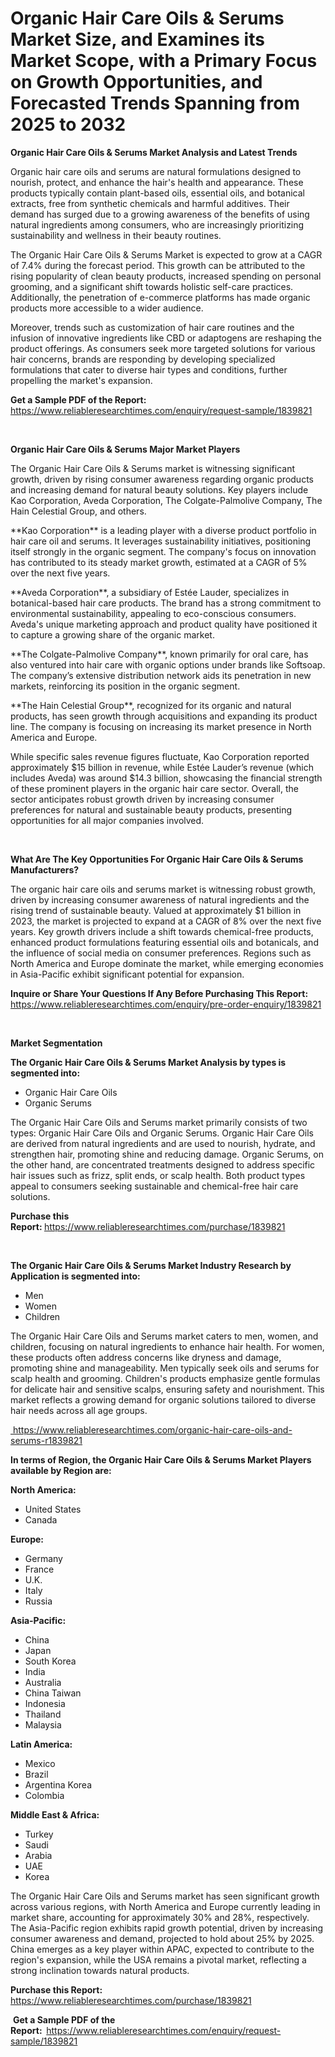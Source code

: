 <p><h1>Organic Hair Care Oils & Serums Market Size, and Examines its Market Scope, with a Primary Focus on Growth Opportunities, and Forecasted Trends Spanning from 2025 to 2032</h1></p><p><strong>Organic Hair Care Oils & Serums Market Analysis and Latest Trends</strong></p>
<p><p>Organic hair care oils and serums are natural formulations designed to nourish, protect, and enhance the hair's health and appearance. These products typically contain plant-based oils, essential oils, and botanical extracts, free from synthetic chemicals and harmful additives. Their demand has surged due to a growing awareness of the benefits of using natural ingredients among consumers, who are increasingly prioritizing sustainability and wellness in their beauty routines.</p><p>The Organic Hair Care Oils & Serums Market is expected to grow at a CAGR of 7.4% during the forecast period. This growth can be attributed to the rising popularity of clean beauty products, increased spending on personal grooming, and a significant shift towards holistic self-care practices. Additionally, the penetration of e-commerce platforms has made organic products more accessible to a wider audience. </p><p>Moreover, trends such as customization of hair care routines and the infusion of innovative ingredients like CBD or adaptogens are reshaping the product offerings. As consumers seek more targeted solutions for various hair concerns, brands are responding by developing specialized formulations that cater to diverse hair types and conditions, further propelling the market's expansion.</p></p>
<p><strong>Get a Sample PDF of the Report:&nbsp;</strong> <a href="https://www.reliableresearchtimes.com/enquiry/request-sample/1839821?utm_campaign=2273&utm_medium=2&utm_source=Github&utm_content=ia&utm_term=15042025&utm_id=organic-hair-care-oils-serums">https://www.reliableresearchtimes.com/enquiry/request-sample/1839821</a></p>
<p>&nbsp;</p>
<p><strong>Organic Hair Care Oils & Serums Major Market Players</strong></p>
<p><p>The Organic Hair Care Oils & Serums market is witnessing significant growth, driven by rising consumer awareness regarding organic products and increasing demand for natural beauty solutions. Key players include Kao Corporation, Aveda Corporation, The Colgate-Palmolive Company, The Hain Celestial Group, and others.</p><p>**Kao Corporation** is a leading player with a diverse product portfolio in hair care oil and serums. It leverages sustainability initiatives, positioning itself strongly in the organic segment. The company's focus on innovation has contributed to its steady market growth, estimated at a CAGR of 5% over the next five years.</p><p>**Aveda Corporation**, a subsidiary of Estée Lauder, specializes in botanical-based hair care products. The brand has a strong commitment to environmental sustainability, appealing to eco-conscious consumers. Aveda's unique marketing approach and product quality have positioned it to capture a growing share of the organic market.</p><p>**The Colgate-Palmolive Company**, known primarily for oral care, has also ventured into hair care with organic options under brands like Softsoap. The company’s extensive distribution network aids its penetration in new markets, reinforcing its position in the organic segment.</p><p>**The Hain Celestial Group**, recognized for its organic and natural products, has seen growth through acquisitions and expanding its product line. The company is focusing on increasing its market presence in North America and Europe.</p><p>While specific sales revenue figures fluctuate, Kao Corporation reported approximately $15 billion in revenue, while Estée Lauder’s revenue (which includes Aveda) was around $14.3 billion, showcasing the financial strength of these prominent players in the organic hair care sector. Overall, the sector anticipates robust growth driven by increasing consumer preferences for natural and sustainable beauty products, presenting opportunities for all major companies involved.</p></p>
<p>&nbsp;</p>
<p><strong>What Are The Key Opportunities For Organic Hair Care Oils & Serums Manufacturers?</strong></p>
<p><p>The organic hair care oils and serums market is witnessing robust growth, driven by increasing consumer awareness of natural ingredients and the rising trend of sustainable beauty. Valued at approximately $1 billion in 2023, the market is projected to expand at a CAGR of 8% over the next five years. Key growth drivers include a shift towards chemical-free products, enhanced product formulations featuring essential oils and botanicals, and the influence of social media on consumer preferences. Regions such as North America and Europe dominate the market, while emerging economies in Asia-Pacific exhibit significant potential for expansion.</p></p>
<p><strong>Inquire or Share Your Questions If Any Before Purchasing This Report:</strong> <a href="https://www.reliableresearchtimes.com/enquiry/pre-order-enquiry/1839821?utm_campaign=2273&utm_medium=2&utm_source=Github&utm_content=ia&utm_term=15042025&utm_id=organic-hair-care-oils-serums">https://www.reliableresearchtimes.com/enquiry/pre-order-enquiry/1839821</a></p>
<p>&nbsp;</p>
<p><strong>Market Segmentation</strong></p>
<p><strong>The Organic Hair Care Oils & Serums Market Analysis by types is segmented into:</strong></p>
<p><ul><li>Organic Hair Care Oils</li><li>Organic Serums</li></ul></p>
<p><p>The Organic Hair Care Oils and Serums market primarily consists of two types: Organic Hair Care Oils and Organic Serums. Organic Hair Care Oils are derived from natural ingredients and are used to nourish, hydrate, and strengthen hair, promoting shine and reducing damage. Organic Serums, on the other hand, are concentrated treatments designed to address specific hair issues such as frizz, split ends, or scalp health. Both product types appeal to consumers seeking sustainable and chemical-free hair care solutions.</p></p>
<p><strong>Purchase this Report:&nbsp;</strong><a href="https://www.reliableresearchtimes.com/purchase/1839821?utm_campaign=2273&utm_medium=2&utm_source=Github&utm_content=ia&utm_term=15042025&utm_id=organic-hair-care-oils-serums">https://www.reliableresearchtimes.com/purchase/1839821</a></p>
<p>&nbsp;</p>
<p><strong>The Organic Hair Care Oils & Serums Market Industry Research by Application is segmented into:</strong></p>
<p><ul><li>Men</li><li>Women</li><li>Children</li></ul></p>
<p><p>The Organic Hair Care Oils and Serums market caters to men, women, and children, focusing on natural ingredients to enhance hair health. For women, these products often address concerns like dryness and damage, promoting shine and manageability. Men typically seek oils and serums for scalp health and grooming. Children's products emphasize gentle formulas for delicate hair and sensitive scalps, ensuring safety and nourishment. This market reflects a growing demand for organic solutions tailored to diverse hair needs across all age groups.</p></p>
<p><a href="https://www.reliableresearchtimes.com/organic-hair-care-oils-and-serums-r1839821?utm_campaign=2273&utm_medium=2&utm_source=Github&utm_content=ia&utm_term=15042025&utm_id=organic-hair-care-oils-serums">&nbsp;https://www.reliableresearchtimes.com/organic-hair-care-oils-and-serums-r1839821</a></p>
<p><strong>In terms of Region, the Organic Hair Care Oils & Serums Market Players available by Region are:</strong></p>
<p>
    <p> <strong> North America: </strong>
        <ul>
            <li>United States</li>
            <li>Canada</li>
        </ul>
        </p> 
    <p> <strong> Europe: </strong>
        <ul>
            <li>Germany</li>
            <li>France</li>
            <li>U.K.</li>
            <li>Italy</li>
            <li>Russia</li>
        </ul>
        </p> 
    <p> <strong> Asia-Pacific: </strong>
        <ul>
            <li>China</li>
            <li>Japan</li>
            <li>South Korea</li>
            <li>India</li>
            <li>Australia</li>
            <li>China Taiwan</li>
            <li>Indonesia</li>
            <li>Thailand</li>
            <li>Malaysia</li>
        </ul>
        </p> 
    <p> <strong> Latin America: </strong>
        <ul>
            <li>Mexico</li>
            <li>Brazil</li>
            <li>Argentina Korea</li>
            <li>Colombia</li>
        </ul>
        </p> 
    <p> <strong> Middle East & Africa: </strong>
        <ul>
            <li>Turkey</li>
            <li>Saudi</li>
            <li>Arabia</li>
            <li>UAE</li>
            <li>Korea</li>
        </ul>
    </p>
    </p>
<p><p>The Organic Hair Care Oils and Serums market has seen significant growth across various regions, with North America and Europe currently leading in market share, accounting for approximately 30% and 28%, respectively. The Asia-Pacific region exhibits rapid growth potential, driven by increasing consumer awareness and demand, projected to hold about 25% by 2025. China emerges as a key player within APAC, expected to contribute to the region's expansion, while the USA remains a pivotal market, reflecting a strong inclination towards natural products.</p></p>
<p><strong>Purchase this Report: </strong><a href="https://www.reliableresearchtimes.com/purchase/1839821?utm_campaign=2273&utm_medium=2&utm_source=Github&utm_content=ia&utm_term=15042025&utm_id=organic-hair-care-oils-serums">https://www.reliableresearchtimes.com/purchase/1839821</a></p>
<p>&nbsp;<strong>Get a Sample PDF of the Report:&nbsp;&nbsp;</strong><a href="https://www.reliableresearchtimes.com/enquiry/request-sample/1839821?utm_campaign=2273&utm_medium=2&utm_source=Github&utm_content=ia&utm_term=15042025&utm_id=organic-hair-care-oils-serums">https://www.reliableresearchtimes.com/enquiry/request-sample/1839821</a></p>
<p><strong></strong></p>
<p><p></p><p></p><p></p></p>